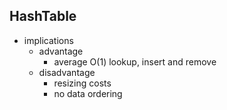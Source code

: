 ## HashTable
- implications
    - advantage
        - average O(1) lookup, insert and remove
    - disadvantage
        - resizing costs
        - no data ordering
        